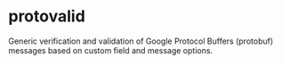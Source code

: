 # protovalid

Generic verification and validation of Google Protocol Buffers (protobuf) messages based on custom field and message options.
